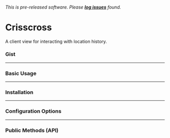 ###### This is pre-released software. Please **[log issues](/issues)** found.
# Crisscross
A client view for interacting with location history.

### Gist 

***

### Basic Usage

***

### Installation

***

### Configuration Options

***

### Public Methods (API)
